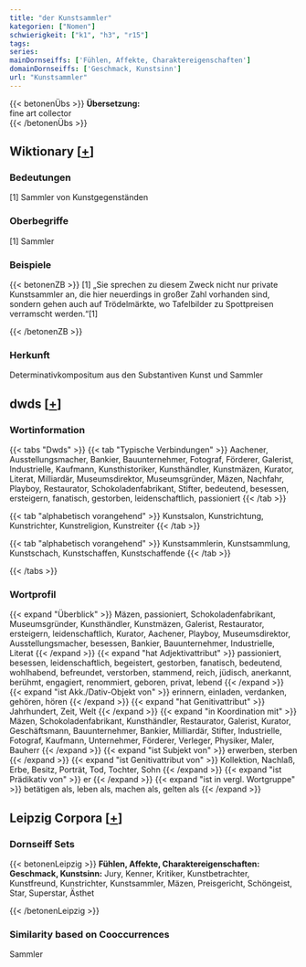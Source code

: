 ```yaml
---
title: "der Kunstsammler"
kategorien: ["Nomen"]
schwierigkeit: ["k1", "h3", "r15"]
tags:
series:
mainDornseiffs: ['Fühlen, Affekte, Charaktereigenschaften']
domainDornseiffs: ['Geschmack, Kunstsinn']
url: "Kunstsammler"
---
```


{{< betonenÜbs >}}
**Übersetzung:**  
fine art collector  
{{< /betonenÜbs >}}

## Wiktionary [[+](https://de.wiktionary.org/wiki/Kunstsammler)]

### Bedeutungen
[1] Sammler von Kunstgegenständen  

### Oberbegriffe
[1] Sammler  

### Beispiele
{{< betonenZB >}}
[1] „Sie sprechen zu diesem Zweck nicht nur private Kunstsammler an, die hier neuerdings in großer Zahl vorhanden sind, sondern gehen auch auf Trödelmärkte, wo Tafelbilder zu Spottpreisen verramscht werden.“[1]  

{{< /betonenZB >}}
### Herkunft
Determinativkompositum aus den Substantiven Kunst und Sammler  



## dwds [[+](https://www.dwds.de/wb/Kunstsammler)]

### Wortinformation
{{< tabs "Dwds" >}}
{{< tab "Typische Verbindungen" >}}
Aachener, Ausstellungsmacher, Bankier, Bauunternehmer, Fotograf, Förderer, Galerist, Industrielle, Kaufmann, Kunsthistoriker, Kunsthändler, Kunstmäzen, Kurator, Literat, Milliardär, Museumsdirektor, Museumsgründer, Mäzen, Nachfahr, Playboy, Restaurator, Schokoladenfabrikant, Stifter, bedeutend, besessen, ersteigern, fanatisch, gestorben, leidenschaftlich, passioniert
{{< /tab >}}

{{< tab "alphabetisch vorangehend" >}}
Kunstsalon, Kunstrichtung, Kunstrichter, Kunstreligion, Kunstreiter
{{< /tab >}}

{{< tab "alphabetisch vorangehend" >}}
Kunstsammlerin, Kunstsammlung, Kunstschach, Kunstschaffen, Kunstschaffende
{{< /tab >}}

{{< /tabs >}}

### Wortprofil
{{< expand "Überblick" >}} Mäzen, passioniert, Schokoladenfabrikant, Museumsgründer, Kunsthändler, Kunstmäzen, Galerist, Restaurator, ersteigern, leidenschaftlich, Kurator, Aachener, Playboy, Museumsdirektor, Ausstellungsmacher, besessen, Bankier, Bauunternehmer, Industrielle, Literat {{< /expand >}}
{{< expand "hat Adjektivattribut" >}} passioniert, besessen, leidenschaftlich, begeistert, gestorben, fanatisch, bedeutend, wohlhabend, befreundet, verstorben, stammend, reich, jüdisch, anerkannt, berühmt, engagiert, renommiert, geboren, privat, lebend {{< /expand >}}
{{< expand "ist Akk./Dativ-Objekt von" >}} erinnern, einladen, verdanken, gehören, hören {{< /expand >}}
{{< expand "hat Genitivattribut" >}} Jahrhundert, Zeit, Welt {{< /expand >}}
{{< expand "in Koordination mit" >}} Mäzen, Schokoladenfabrikant, Kunsthändler, Restaurator, Galerist, Kurator, Geschäftsmann, Bauunternehmer, Bankier, Milliardär, Stifter, Industrielle, Fotograf, Kaufmann, Unternehmer, Förderer, Verleger, Physiker, Maler, Bauherr {{< /expand >}}
{{< expand "ist Subjekt von" >}} erwerben, sterben {{< /expand >}}
{{< expand "ist Genitivattribut von" >}} Kollektion, Nachlaß, Erbe, Besitz, Porträt, Tod, Tochter, Sohn {{< /expand >}}
{{< expand "ist Prädikativ von" >}} er {{< /expand >}}
{{< expand "ist in vergl. Wortgruppe" >}} betätigen als, leben als, machen als, gelten als {{< /expand >}}

## Leipzig Corpora [[+](https://corpora.uni-leipzig.de/en/res?word=Kunstsammler&corpusId=deu_newscrawl-public_2018)]

### Dornseiff Sets
{{< betonenLeipzig >}}
**Fühlen, Affekte, Charaktereigenschaften:**  
**Geschmack, Kunstsinn:** Jury, Kenner, Kritiker, Kunstbetrachter, Kunstfreund, Kunstrichter, Kunstsammler, Mäzen, Preisgericht, Schöngeist, Star, Superstar, Ästhet  

{{< /betonenLeipzig >}}

### Similarity based on Cooccurrences
Sammler

